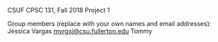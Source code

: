 CSUF CPSC 131, Fall 2018
Project 1

Group members (replace with your own names and email addresses):
Jessica Vargas mvrgsj@csu.fullerton.edu
Tommy

